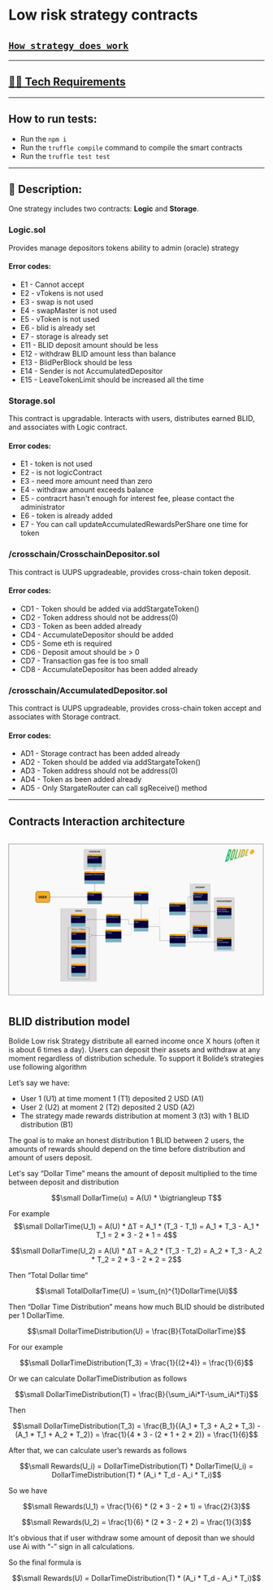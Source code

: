 # Low risk strategy contracts

## [`How strategy does work`](https://docs.bolide.fi/protocol/strategies/low-risk-strategy "Description")

---
## [👷‍♂️ Tech Requirements](../../README.md#👷‍♂️-tech-requirements)

---
## How to run tests:
- Run the `npm i`
- Run the `truffle compile` command to compile the smart contracts
- Run the `truffle test test`
---
## 📄 Description:

One strategy includes two contracts: __Logic__ and __Storage__.

### __Logic.sol__
Provides manage depositors tokens ability to admin (oracle) strategy

#### Error codes:
- E1 - Cannot accept
- E2 - vTokens is not used
- E3 - swap is not used
- E4 - swapMaster is not used
- E5 - vToken is not used
- E6 - blid is already set
- E7 - storage is already set
- E11 - BLID deposit amount should be less
- E12 - withdraw BLID amount less than balance
- E13 - BlidPerBlock should be less
- E14 - Sender is not AccumulatedDepositor
- E15 - LeaveTokenLimit should be increased all the time

### __Storage.sol__

This contract is upgradable. Interacts with users, distributes earned BLID, and associates with Logic contract.

#### Error codes:
- E1 - token is not used
- E2 - is not logicContract
- E3 - need more amount need than zero
- E4 - withdraw amount exceeds balance
- E5 - contracrt hasn't enough for interest fee, please contact the administrator
- E6 - token is already added
- E7 - You can call updateAccumulatedRewardsPerShare one time for token

### __/crosschain/CrosschainDepositor.sol__
This contract is UUPS upgradeable, provides cross-chain token deposit.

#### Error codes:
- CD1 - Token should be added via addStargateToken()
- CD2 - Token address should not be address(0)
- CD3 - Token as been added already
- CD4 - AccumulateDepositor should be added
- CD5 - Some eth is required
- CD6 - Deposit amout should be > 0
- CD7 - Transaction gas fee is too small
- CD8 - AccumulateDepositor has been added already

### __/crosschain/AccumulatedDepositor.sol__
This contract is UUPS upgradeable, provides cross-chain token accept and associates with Storage contract.

#### Error codes:
- AD1 - Storage contract has been added already
- AD2 - Token should be added via addStargateToken()
- AD3 - Token address should not be address(0)
- AD4 - Token as been added already
- AD5 - Only StargateRouter can call sgReceive() method

---
## Contracts Interaction architecture

![image info](./diagram.jpg "Interactions")
---
## BLID distribution model
Bolide Low risk Strategy distribute all earned income once X hours (often it is about 6 times a day). Users can deposit their assets and withdraw at any moment regardless of distribution schedule. To support it Bolide’s strategies use following algorithm

Let’s say we have:

- User 1 (U1) at time moment 1 (T1) deposited 2 USD (A1)
- User 2 (U2) at moment  2 (T2) deposited 2 USD (A2)
- The strategy made rewards distribution at moment 3 (t3) with 1 BLID distribution (B1)

The goal is to make an honest distribution 1 BLID between 2 users, the amounts of rewards should depend on the time before distribution and amount of users deposit.

Let's say “Dollar Time” means the amount of deposit multiplied to the time between deposit and distribution

$$\small DollarTime(u) = A(U) * \bigtriangleup T$$

For example
$$\small DollarTime(U_1) = A(U) * ΔT = A_1 * (T_3 - T_1) = A_1 * T_3 - A_1 * T_1 = 2 * 3 - 2 * 1 = 4$$

$$\small DollarTime(U_2) = A(U) * ΔT = A_2 * (T_3 - T_2) = A_2 * T_3 - A_2 * T_2 = 2 * 3 - 2 * 2 = 2$$

Then “Total Dollar time“

$$\small TotalDollarTime(U) = \sum_{n}^{1}DollarTime(Ui)$$

Then “Dollar Time Distribution” means how much BLID should be distributed per 1 DollarTime.

$$\small DollarTimeDistribution(U) = \frac{B}{TotalDollarTime}$$

For our example

$$\small DollarTimeDistribution(T_3) = \frac{1}{(2+4)} = \frac{1}{6}$$

Or we can calculate DollarTimeDistribution as follows 

$$\small DollarTimeDistribution(T) = \frac{B}{\sum_iAi*T-\sum_iAi*Ti}$$

Then

$$\small DollarTimeDistribution(T_3) = \frac{B_1}{(A_1 * T_3 + A_2 * T_3) - (A_1 * T_1 + A_2 * T_2)} = \frac{1}{4 * 3 - (2 * 1  + 2 * 2)} = \frac{1}{6}$$

After that, we can calculate user’s rewards as follows

$$\small Rewards(U_i) = DollarTimeDistribution(T) * DollarTime(U_i) = DollarTimeDistribution(T) * (A_i * T_d - A_i * T_i)$$

So we have 

$$\small Rewards(U_1) = \frac{1}{6} * (2 * 3 - 2 * 1) = \frac{2}{3}$$

$$\small Rewards(U_2) = \frac{1}{6} * (2 * 3 - 2 * 2) = \frac{1}{3}$$

It's obvious that if user withdraw some amount of deposit than we should use Ai with “-” sign in all calculations.

So the final formula is 

$$\small Rewards(U) = DollarTimeDistribution(T) * (A_i * T_d - A_i * T_i)$$
